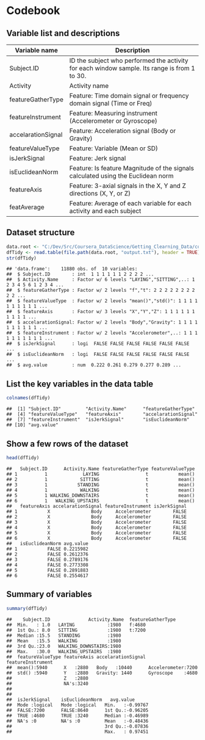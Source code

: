 Codebook
========
Variable list and descriptions
------------------------------

Variable name     | Description
------------------|------------
Subject.ID        | ID the subject who performed the activity for each window sample. Its range is from 1 to 30.
Activity          | Activity name
featureGatherType | Feature: Time domain signal or frequency domain signal (Time or Freq)
featureInstrument | Feature: Measuring instrument (Accelerometer or Gyroscope)
accelarationSignal| Feature: Acceleration signal (Body or Gravity)
featureValueType  | Feature: Variable (Mean or SD)
isJerkSignal      | Feature: Jerk signal
isEuclideanNorm   | Feature: Is feature Magnitude of the signals calculated using the Euclidean norm
featureAxis       | Feature: 3-axial signals in the X, Y and Z directions (X, Y, or Z)
featAverage       | Feature: Average of each variable for each activity and each subject

Dataset structure
-----------------


```r
data.root <- "C:/Dev/Src/Coursera_DataScience/Getting_Clearning_Data/course_project/GetCleanDataCourseProject/UCI HAR Dataset"
dfTidy <- read.table(file.path(data.root, "output.txt"), header = TRUE)
str(dfTidy)
```

```
## 'data.frame':	11880 obs. of  10 variables:
##  $ Subject.ID        : int  1 1 1 1 1 1 2 2 2 2 ...
##  $ Activity.Name     : Factor w/ 6 levels "LAYING","SITTING",..: 1 2 3 4 5 6 1 2 3 4 ...
##  $ featureGatherType : Factor w/ 2 levels "f","t": 2 2 2 2 2 2 2 2 2 2 ...
##  $ featureValueType  : Factor w/ 2 levels "mean()","std()": 1 1 1 1 1 1 1 1 1 1 ...
##  $ featureAxis       : Factor w/ 3 levels "X","Y","Z": 1 1 1 1 1 1 1 1 1 1 ...
##  $ accelarationSignal: Factor w/ 2 levels "Body","Gravity": 1 1 1 1 1 1 1 1 1 1 ...
##  $ featureInstrument : Factor w/ 2 levels "Accelerometer",..: 1 1 1 1 1 1 1 1 1 1 ...
##  $ isJerkSignal      : logi  FALSE FALSE FALSE FALSE FALSE FALSE ...
##  $ isEuclideanNorm   : logi  FALSE FALSE FALSE FALSE FALSE FALSE ...
##  $ avg.value         : num  0.222 0.261 0.279 0.277 0.289 ...
```

List the key variables in the data table
----------------------------------------


```r
colnames(dfTidy)
```

```
##  [1] "Subject.ID"         "Activity.Name"      "featureGatherType" 
##  [4] "featureValueType"   "featureAxis"        "accelarationSignal"
##  [7] "featureInstrument"  "isJerkSignal"       "isEuclideanNorm"   
## [10] "avg.value"
```

Show a few rows of the dataset
------------------------------


```r
head(dfTidy)
```

```
##   Subject.ID      Activity.Name featureGatherType featureValueType
## 1          1             LAYING                 t           mean()
## 2          1            SITTING                 t           mean()
## 3          1           STANDING                 t           mean()
## 4          1            WALKING                 t           mean()
## 5          1 WALKING_DOWNSTAIRS                 t           mean()
## 6          1   WALKING_UPSTAIRS                 t           mean()
##   featureAxis accelarationSignal featureInstrument isJerkSignal
## 1           X               Body     Accelerometer        FALSE
## 2           X               Body     Accelerometer        FALSE
## 3           X               Body     Accelerometer        FALSE
## 4           X               Body     Accelerometer        FALSE
## 5           X               Body     Accelerometer        FALSE
## 6           X               Body     Accelerometer        FALSE
##   isEuclideanNorm avg.value
## 1           FALSE 0.2215982
## 2           FALSE 0.2612376
## 3           FALSE 0.2789176
## 4           FALSE 0.2773308
## 5           FALSE 0.2891883
## 6           FALSE 0.2554617
```

Summary of variables
--------------------


```r
summary(dfTidy)
```

```
##    Subject.ID              Activity.Name  featureGatherType
##  Min.   : 1.0   LAYING            :1980   f:4680           
##  1st Qu.: 8.0   SITTING           :1980   t:7200           
##  Median :15.5   STANDING          :1980                    
##  Mean   :15.5   WALKING           :1980                    
##  3rd Qu.:23.0   WALKING_DOWNSTAIRS:1980                    
##  Max.   :30.0   WALKING_UPSTAIRS  :1980                    
##  featureValueType featureAxis accelarationSignal     featureInstrument
##  mean():5940      X   :2880   Body   :10440      Accelerometer:7200   
##  std() :5940      Y   :2880   Gravity: 1440      Gyroscope    :4680   
##                   Z   :2880                                           
##                   NA's:3240                                           
##                                                                       
##                                                                       
##  isJerkSignal    isEuclideanNorm   avg.value       
##  Mode :logical   Mode :logical   Min.   :-0.99767  
##  FALSE:7200      FALSE:8640      1st Qu.:-0.96205  
##  TRUE :4680      TRUE :3240      Median :-0.46989  
##  NA's :0         NA's :0         Mean   :-0.48436  
##                                  3rd Qu.:-0.07836  
##                                  Max.   : 0.97451
```
